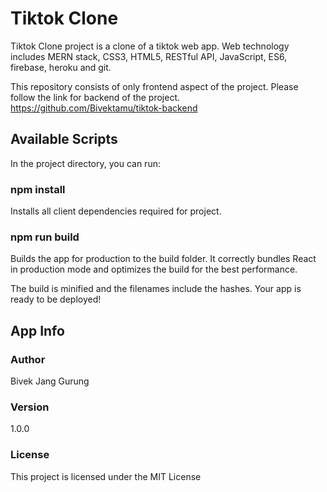 # Tiktok Clone

Tiktok Clone project is a clone of a tiktok web app. Web technology includes MERN stack, CSS3, HTML5, RESTful API, JavaScript, ES6, firebase, heroku and git.

This repository consists of only frontend aspect of the project. Please follow the link for backend of the project.
https://github.com/Bivektamu/tiktok-backend

## Available Scripts

In the project directory, you can run:

### npm install

Installs all client dependencies required for project.

### npm run build

Builds the app for production to the build folder.
It correctly bundles React in production mode and optimizes the build for the best performance.

The build is minified and the filenames include the hashes.
Your app is ready to be deployed!

## App Info

### Author

Bivek Jang Gurung

### Version

1.0.0

### License

This project is licensed under the MIT License
